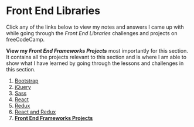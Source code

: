 # Front End Libraries

Click any of the links below to view my notes and answers I came up with while going through the <em>Front End Libraries</em> challenges and projects on freeCodeCamp.

<strong>View my <em>Front End Frameworks Projects</em></strong> most importantly for this section. It contains all the projects relevant to this section and is where I am able to show what I have learned by going through the lessons and challenges in this section.

1. [Bootstrap](https://github.com/Squibs/Beta-freeCodeCamp/blob/master/Front%20End%20Libraries/1.%20Bootstrap.md#bootstrap)
2. [jQuery](https://github.com/Squibs/Beta-freeCodeCamp/blob/master/Front%20End%20Libraries/2.%20jQuery.md#jquery)
3. [Sass](https://github.com/Squibs/Beta-freeCodeCamp/blob/master/Front%20End%20Libraries/3.%20Sass.md#sass)
4. [React](https://github.com/Squibs/Beta-freeCodeCamp/blob/master/Front%20End%20Libraries/4.%20React.md#react)
5. [Redux](https://github.com/Squibs/Beta-freeCodeCamp/blob/master/Front%20End%20Libraries/5.%20Redux.md#redux)
6. [React and Redux](https://github.com/Squibs/Beta-freeCodeCamp/blob/master/Front%20End%20Libraries/6.%20React%20and%20Redux.md#react-and-redux)
7. [**Front End Frameworks Projects**](https://github.com/Squibs/Beta-freeCodeCamp/blob/master/Front%20End%20Libraries/7.%20Front%20End%20Frameworks%20Projects.md#front-end-frameworks-projects)